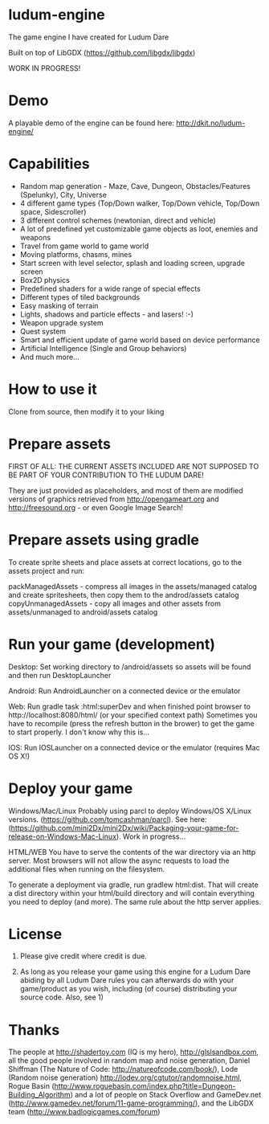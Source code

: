 # ludum-engine
The game engine I have created for Ludum Dare

Built on top of LibGDX (https://github.com/libgdx/libgdx)

WORK IN PROGRESS!

# Demo

A playable demo of the engine can be found here: http://dkit.no/ludum-engine/

# Capabilities

* Random map generation - Maze, Cave, Dungeon, Obstacles/Features (Spelunky), City, Universe
* 4 different game types (Top/Down walker, Top/Down vehicle, Top/Down space, Sidescroller)
* 3 different control schemes (newtonian, direct and vehicle)
* A lot of predefined yet customizable game objects as loot, enemies and weapons
* Travel from game world to game world
* Moving platforms, chasms, mines
* Start screen with level selector, splash and loading screen, upgrade screen
* Box2D physics
* Predefined shaders for a wide range of special effects 
* Different types of tiled backgrounds
* Easy masking of terrain 
* Lights, shadows and particle effects - and lasers! :-)
* Weapon upgrade system
* Quest system
* Smart and efficient update of game world based on device performance
* Artificial Intelligence (Single and Group behaviors)
* And much more... 

# How to use it

Clone from source, then modify it to your liking

# Prepare assets

FIRST OF ALL: THE CURRENT ASSETS INCLUDED ARE NOT SUPPOSED TO BE PART OF YOUR CONTRIBUTION TO THE LUDUM DARE!

They are just provided as placeholders, and most of them are modified versions of graphics retrieved from http://opengameart.org and 
http://freesound.org - or even Google Image Search!  

# Prepare assets using gradle

To create sprite sheets and place assets at correct locations, go to the assets project and run:

packManagedAssets - compress all images in the assets/managed catalog and create spritesheets, then copy them to the androd/assets catalog
copyUnmanagedAssets - copy all images and other assets from assets/unmanaged to android/assets catalog

# Run your game (development)

Desktop: Set working directory to /android/assets so assets will be found and then run DesktopLauncher

Android: Run AndroidLauncher on a connected device or the emulator

Web: Run gradle task :html:superDev and when finished point browser to http://localhost:8080/html/ (or your specified context path)
Sometimes you have to recompile (press the refresh button in the brower) to get the game to start properly. I don't know why this is...

IOS: Run IOSLauncher on a connected device or the emulator (requires Mac OS X!)

# Deploy your game

Windows/Mac/Linux
Probably using parcl to deploy Windows/OS X/Linux versions. (https://github.com/tomcashman/parcl). 
See here: (https://github.com/mini2Dx/mini2Dx/wiki/Packaging-your-game-for-release-on-Windows-Mac-Linux). 
Work in progress...

HTML/WEB
You have to serve the contents of the war directory via an http server. Most browsers will not allow the async requests to load the additional files when running on the filesystem.

To generate a deployment via gradle, run gradlew html:dist. That will create a dist directory within your html/build directory and will contain everything you need to deploy (and more). The same rule about the http server applies.

# License

1) Please give credit where credit is due.

2) As long as you release your game using this engine for a Ludum Dare abiding by all Ludum Dare rules you can afterwards
do with your game/product as you wish, including (of course) distributing your source code. Also, see 1)

# Thanks

The people at http://shadertoy.com (IQ is my hero), http://glslsandbox.com, all the good people involved in random map and noise generation,
Daniel Shiffman (The Nature of Code: http://natureofcode.com/book/), Lode (Random noise generation) http://lodev.org/cgtutor/randomnoise.html,
Rogue Basin (http://www.roguebasin.com/index.php?title=Dungeon-Building_Algorithm) and a lot of people on Stack Overflow and 
GameDev.net (http://www.gamedev.net/forum/11-game-programming/), and the LibGDX team (http://www.badlogicgames.com/forum)
